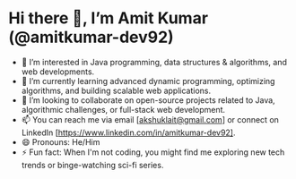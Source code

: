 # Hi there 👋, I’m Amit Kumar (@amitkumar-dev92)
- 👀 I’m interested in Java programming, data structures & algorithms, and web developments.
- 🌱 I’m currently learning advanced dynamic programming, optimizing algorithms, and building scalable web applications.
- 💞️ I’m looking to collaborate on open-source projects related to Java, algorithmic challenges, or full-stack web development.
- 📫 You can reach me via email [akshuklait@gmail.com] or connect on LinkedIn [https://www.linkedin.com/in/amitkumar-dev92].
- 😄 Pronouns: He/Him
- ⚡ Fun fact: When I'm not coding, you might find me exploring new tech trends or binge-watching sci-fi series.

<!---
amitkumar-dev92/amitkumar-dev92 is a ✨ special ✨ repository because its `README.md` (this file) appears on your GitHub profile.
You can click the Preview link to take a look at your changes.
--->
